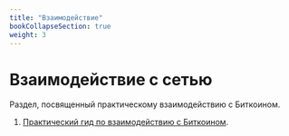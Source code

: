```yaml
---
title: "Взаимодействие"
bookCollapseSection: true
weight: 3
---
```


# Взаимодействие с сетью

Раздел, посвященный практическому взаимодействию с Биткоином.

1. [Практический гид по взаимодействию с Биткоином](./guide).